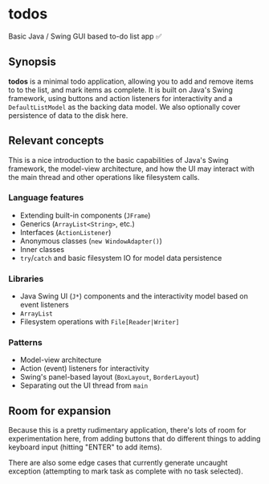 # todos

Basic Java / Swing GUI based to-do list app ✅

## Synopsis

**todos** is a minimal todo application, allowing you to add and remove items to to the list, and mark items as complete. It is built on Java's Swing framework, using buttons and action listeners for interactivity and a `DefaultListModel` as the backing data model. We also optionally cover persistence of data to the disk here.

## Relevant concepts

This is a nice introduction to the basic capabilities of Java's Swing framework, the model-view architecture, and how the UI may interact with the main thread and other operations like filesystem calls.

### Language features

- Extending built-in components (`JFrame`)
- Generics (`ArrayList<String>`, etc.)
- Interfaces (`ActionListener`)
- Anonymous classes (`new WindowAdapter()`)
- Inner classes
- `try`/`catch` and basic filesystem IO for model data persistence

### Libraries

- Java Swing UI (`J*`) components and the interactivity model based on event listeners
- `ArrayList`
- Filesystem operations with `File[Reader|Writer]`

### Patterns

- Model-view architecture
- Action (event) listeners for interactivity
- Swing's panel-based layout (`BoxLayout`, `BorderLayout`)
- Separating out the UI thread from `main`

## Room for expansion

Because this is a pretty rudimentary application, there's lots of room for experimentation here, from adding buttons that do different things to adding keyboard input (hitting "ENTER" to add items).

There are also some edge cases that currently generate uncaught exception (attempting to mark task as complete with no task selected).

